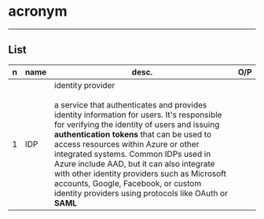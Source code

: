 # acronym

---

## List
|n|name|desc.|O/P|
|-|----|-----|---|
|1|IDP|identity provider<br/><br/>a service that authenticates and provides identity information for users. It's responsible for verifying the identity of users and issuing **authentication tokens** that can be used to access resources within Azure or other integrated systems. Common IDPs used in Azure include AAD, but it can also integrate with other identity providers such as Microsoft accounts, Google, Facebook, or custom identity providers using protocols like OAuth or **SAML**
